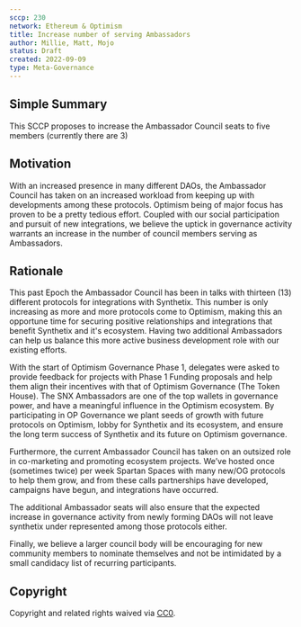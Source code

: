 ```yaml
---
sccp: 230
network: Ethereum & Optimism
title: Increase number of serving Ambassadors 
author: Millie, Matt, Mojo
status: Draft
created: 2022-09-09
type: Meta-Governance
---
```


## Simple Summary

This SCCP proposes to increase the Ambassador Council seats to five members (currently there are 3)


## Motivation

With an increased presence in many different DAOs, the Ambassador Council has taken on an increased workload from keeping up with developments among these protocols. Optimism being of major focus has proven to be a pretty tedious effort. Coupled with our social participation and pursuit of new integrations, we believe the uptick in governance activity warrants an increase in the number of council members serving as Ambassadors.


## Rationale

This past Epoch the Ambassador Council has been in talks with thirteen (13) different protocols for integrations with Synthetix. This number is only increasing as more and more protocols come to Optimism, making this an opportune time for securing positive relationships and integrations that benefit Synthetix and it's ecosystem. Having two additional Ambassadors can help us balance this more active business development role with our existing efforts. 

With the start of Optimism Governance Phase 1, delegates were asked to provide feedback for projects with Phase 1 Funding proposals and help them align their incentives with that of Optimism Governance (The Token House). The SNX Ambassadors are one of the top wallets in governance power, and have a meaningful influence in the Optimism ecosystem. By participating in OP Governance we plant seeds of growth with future protocols on Optimism, lobby for Synthetix and its ecosystem, and ensure the long term success of Synthetix and its future on Optimism governance.

Furthermore, the current Ambassador Council has taken on an outsized role in co-marketing and promoting ecosystem projects. We’ve hosted once (sometimes twice) per week Spartan Spaces with many new/OG protocols to help them grow, and from these calls partnerships have developed, campaigns have begun, and integrations have occurred. 

The additional Ambassador seats will also ensure that the expected increase in governance activity from newly forming DAOs will not leave synthetix under represented among those protocols either.

Finally, we believe a larger council body will be encouraging for new community members to nominate themselves and not be intimidated by a small candidacy list of recurring participants. 


## Copyright

Copyright and related rights waived via [CC0](https://creativecommons.org/publicdomain/zero/1.0/).

